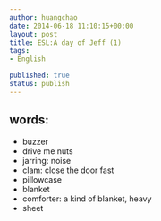 ```yaml
---
author: huangchao
date: 2014-06-18 11:10:15+00:00
layout: post
title: ESL:A day of Jeff (1)
tags:
- English

published: true
status: publish
---
```


words:
---
- buzzer
- drive me nuts
- jarring: noise
- clam: close the door fast
- pillowcase
- blanket
- comforter: a kind of blanket, heavy
- sheet



